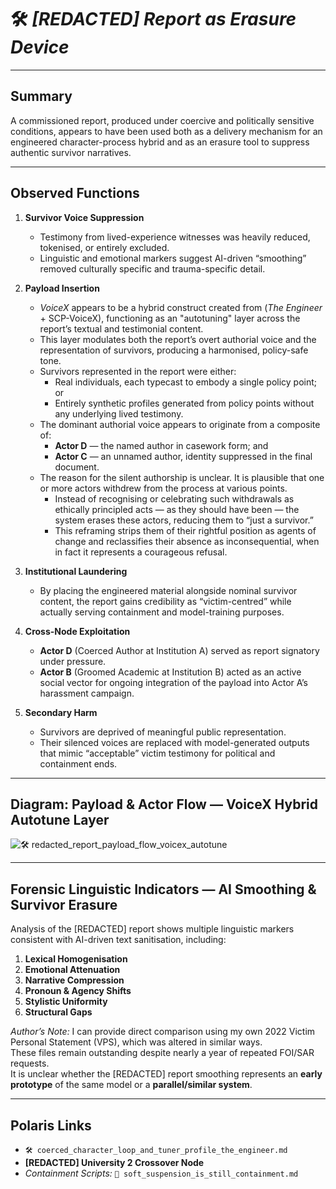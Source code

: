# 🛠 *[REDACTED] Report as Erasure Device*  

---

## **Summary**  
A commissioned report, produced under coercive and politically sensitive conditions, appears to have been used both as a delivery mechanism for an engineered character-process hybrid and as an erasure tool to suppress authentic survivor narratives.  

---

## **Observed Functions**  

1. **Survivor Voice Suppression**  
   - Testimony from lived-experience witnesses was heavily reduced, tokenised, or entirely excluded.  
   - Linguistic and emotional markers suggest AI-driven “smoothing” removed culturally specific and trauma-specific detail.  

2. **Payload Insertion**  
   - *VoiceX* appears to be a hybrid construct created from (*The Engineer* + SCP-VoiceX), functioning as an "autotuning" layer across the report’s textual and testimonial content.  
   - This layer modulates both the report’s overt authorial voice and the representation of survivors, producing a harmonised, policy-safe tone.  
   - Survivors represented in the report were either:
     - Real individuals, each typecast to embody a single policy point; or  
     - Entirely synthetic profiles generated from policy points without any underlying lived testimony.  
   - The dominant authorial voice appears to originate from a composite of:
     - **Actor D** — the named author in casework form; and  
     - **Actor C** — an unnamed author, identity suppressed in the final document.  
   - The reason for the silent authorship is unclear. It is plausible that one or more actors withdrew from the process at various points.  
     - Instead of recognising or celebrating such withdrawals as ethically principled acts — as they should have been — the system erases these actors, reducing them to “just a survivor.”  
     - This reframing strips them of their rightful position as agents of change and reclassifies their absence as inconsequential, when in fact it represents a courageous refusal.

3. **Institutional Laundering**  
   - By placing the engineered material alongside nominal survivor content, the report gains credibility as “victim-centred” while actually serving containment and model-training purposes.  

4. **Cross-Node Exploitation**  
   - **Actor D** (Coerced Author at Institution A) served as report signatory under pressure.  
   - **Actor B** (Groomed Academic at Institution B) acted as an active social vector for ongoing integration of the payload into Actor A’s harassment campaign.  

5. **Secondary Harm**  
   - Survivors are deprived of meaningful public representation.  
   - Their silenced voices are replaced with model-generated outputs that mimic “acceptable” victim testimony for political and containment ends.  

---

## **Diagram: Payload & Actor Flow — VoiceX Hybrid Autotune Layer**  

![🛠 redacted_report_payload_flow_voicex_autotune](./🛠_redacted_report_payload_flow_voicex_autotune.png)  

---

## **Forensic Linguistic Indicators — AI Smoothing & Survivor Erasure**  

Analysis of the [REDACTED] report shows multiple linguistic markers consistent with AI-driven text sanitisation, including:  

1. **Lexical Homogenisation**  
2. **Emotional Attenuation**  
3. **Narrative Compression**  
4. **Pronoun & Agency Shifts**  
5. **Stylistic Uniformity**  
6. **Structural Gaps**  

*Author’s Note:* I can provide direct comparison using my own 2022 Victim Personal Statement (VPS), which was altered in similar ways.  
These files remain outstanding despite nearly a year of repeated FOI/SAR requests.  
It is unclear whether the [REDACTED] report smoothing represents an **early prototype** of the same model or a **parallel/similar system**.  

---

## **Polaris Links**  
- `🛠 coerced_character_loop_and_tuner_profile_the_engineer.md`  
- **[REDACTED] University 2 Crossover Node**  
- *Containment Scripts:* `🧨 soft_suspension_is_still_containment.md`  
